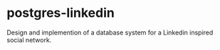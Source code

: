 # postgres-linkedin
Design and implemention of a database system for a Linkedin inspired social network.
